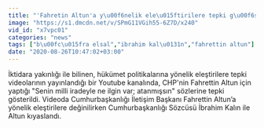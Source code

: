 ```yaml
---
title: "'Fahretin Altun'a y\u00f6nelik ele\u015ftirilere tepki g\u00f6sterilen video \u0130brahim Kal\u0131n'\u0131 'k\u0131zd\u0131rd\u0131', video kald\u0131r\u0131ld\u0131'"
image: "https://s1.dmcdn.net/v/SPmG11VGih55-6Z7D/x240"
vid_id: "x7vpc01"
categories: "news"
tags: ["b\u00fc\u015fra elsal","ibrahim kal\u0131n","fahrettin altun"]
date: "2020-08-26T10:47:02+03:00"
---
```

İktidara yakınlığı ile bilinen, hükümet politikalarına yönelik eleştirilere tepki videolarının yayınlandığı bir Youtube kanalında, CHP'nin Fahrettin Altun için yaptığı &quot;Senin milli iradeyle ne ilgin var; atanmışsın&quot; sözlerine tepki gösterildi. Videoda Cumhurbaşkanlığı İletişim Başkanı Fahrettin Altun’a yönelik eleştirilere değinilirken Cumhurbaşkanlığı Sözcüsü İbrahim Kalın ile Altun kıyaslandı. 
